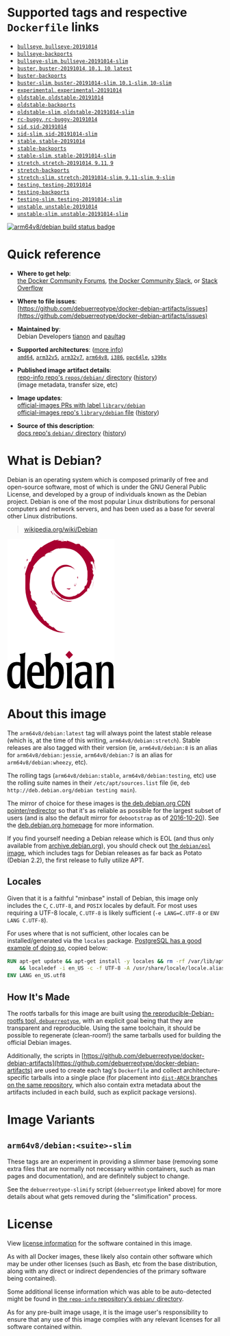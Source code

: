 <!--

********************************************************************************

WARNING:

    DO NOT EDIT "debian/README.md"

    IT IS AUTO-GENERATED

    (from the other files in "debian/" combined with a set of templates)

********************************************************************************

-->

# Supported tags and respective `Dockerfile` links

-	[`bullseye`, `bullseye-20191014`](https://github.com/debuerreotype/docker-debian-artifacts/blob/649f6f66695271955bc4e2a05c27a317b6250d88/bullseye/Dockerfile)
-	[`bullseye-backports`](https://github.com/debuerreotype/docker-debian-artifacts/blob/649f6f66695271955bc4e2a05c27a317b6250d88/bullseye/backports/Dockerfile)
-	[`bullseye-slim`, `bullseye-20191014-slim`](https://github.com/debuerreotype/docker-debian-artifacts/blob/649f6f66695271955bc4e2a05c27a317b6250d88/bullseye/slim/Dockerfile)
-	[`buster`, `buster-20191014`, `10.1`, `10`, `latest`](https://github.com/debuerreotype/docker-debian-artifacts/blob/649f6f66695271955bc4e2a05c27a317b6250d88/buster/Dockerfile)
-	[`buster-backports`](https://github.com/debuerreotype/docker-debian-artifacts/blob/649f6f66695271955bc4e2a05c27a317b6250d88/buster/backports/Dockerfile)
-	[`buster-slim`, `buster-20191014-slim`, `10.1-slim`, `10-slim`](https://github.com/debuerreotype/docker-debian-artifacts/blob/649f6f66695271955bc4e2a05c27a317b6250d88/buster/slim/Dockerfile)
-	[`experimental`, `experimental-20191014`](https://github.com/debuerreotype/docker-debian-artifacts/blob/649f6f66695271955bc4e2a05c27a317b6250d88/experimental/Dockerfile)
-	[`oldstable`, `oldstable-20191014`](https://github.com/debuerreotype/docker-debian-artifacts/blob/649f6f66695271955bc4e2a05c27a317b6250d88/oldstable/Dockerfile)
-	[`oldstable-backports`](https://github.com/debuerreotype/docker-debian-artifacts/blob/649f6f66695271955bc4e2a05c27a317b6250d88/oldstable/backports/Dockerfile)
-	[`oldstable-slim`, `oldstable-20191014-slim`](https://github.com/debuerreotype/docker-debian-artifacts/blob/649f6f66695271955bc4e2a05c27a317b6250d88/oldstable/slim/Dockerfile)
-	[`rc-buggy`, `rc-buggy-20191014`](https://github.com/debuerreotype/docker-debian-artifacts/blob/649f6f66695271955bc4e2a05c27a317b6250d88/rc-buggy/Dockerfile)
-	[`sid`, `sid-20191014`](https://github.com/debuerreotype/docker-debian-artifacts/blob/649f6f66695271955bc4e2a05c27a317b6250d88/sid/Dockerfile)
-	[`sid-slim`, `sid-20191014-slim`](https://github.com/debuerreotype/docker-debian-artifacts/blob/649f6f66695271955bc4e2a05c27a317b6250d88/sid/slim/Dockerfile)
-	[`stable`, `stable-20191014`](https://github.com/debuerreotype/docker-debian-artifacts/blob/649f6f66695271955bc4e2a05c27a317b6250d88/stable/Dockerfile)
-	[`stable-backports`](https://github.com/debuerreotype/docker-debian-artifacts/blob/649f6f66695271955bc4e2a05c27a317b6250d88/stable/backports/Dockerfile)
-	[`stable-slim`, `stable-20191014-slim`](https://github.com/debuerreotype/docker-debian-artifacts/blob/649f6f66695271955bc4e2a05c27a317b6250d88/stable/slim/Dockerfile)
-	[`stretch`, `stretch-20191014`, `9.11`, `9`](https://github.com/debuerreotype/docker-debian-artifacts/blob/649f6f66695271955bc4e2a05c27a317b6250d88/stretch/Dockerfile)
-	[`stretch-backports`](https://github.com/debuerreotype/docker-debian-artifacts/blob/649f6f66695271955bc4e2a05c27a317b6250d88/stretch/backports/Dockerfile)
-	[`stretch-slim`, `stretch-20191014-slim`, `9.11-slim`, `9-slim`](https://github.com/debuerreotype/docker-debian-artifacts/blob/649f6f66695271955bc4e2a05c27a317b6250d88/stretch/slim/Dockerfile)
-	[`testing`, `testing-20191014`](https://github.com/debuerreotype/docker-debian-artifacts/blob/649f6f66695271955bc4e2a05c27a317b6250d88/testing/Dockerfile)
-	[`testing-backports`](https://github.com/debuerreotype/docker-debian-artifacts/blob/649f6f66695271955bc4e2a05c27a317b6250d88/testing/backports/Dockerfile)
-	[`testing-slim`, `testing-20191014-slim`](https://github.com/debuerreotype/docker-debian-artifacts/blob/649f6f66695271955bc4e2a05c27a317b6250d88/testing/slim/Dockerfile)
-	[`unstable`, `unstable-20191014`](https://github.com/debuerreotype/docker-debian-artifacts/blob/649f6f66695271955bc4e2a05c27a317b6250d88/unstable/Dockerfile)
-	[`unstable-slim`, `unstable-20191014-slim`](https://github.com/debuerreotype/docker-debian-artifacts/blob/649f6f66695271955bc4e2a05c27a317b6250d88/unstable/slim/Dockerfile)

[![arm64v8/debian build status badge](https://img.shields.io/jenkins/s/https/doi-janky.infosiftr.net/job/multiarch/job/arm64v8/job/debian.svg?label=arm64v8/debian%20%20build%20job)](https://doi-janky.infosiftr.net/job/multiarch/job/arm64v8/job/debian/)

# Quick reference

-	**Where to get help**:  
	[the Docker Community Forums](https://forums.docker.com/), [the Docker Community Slack](https://blog.docker.com/2016/11/introducing-docker-community-directory-docker-community-slack/), or [Stack Overflow](https://stackoverflow.com/search?tab=newest&q=docker)

-	**Where to file issues**:  
	[https://github.com/debuerreotype/docker-debian-artifacts/issues](https://github.com/debuerreotype/docker-debian-artifacts/issues)

-	**Maintained by**:  
	Debian Developers [tianon](https://qa.debian.org/developer.php?login=tianon) and [paultag](https://qa.debian.org/developer.php?login=paultag)

-	**Supported architectures**: ([more info](https://github.com/docker-library/official-images#architectures-other-than-amd64))  
	[`amd64`](https://hub.docker.com/r/amd64/debian/), [`arm32v5`](https://hub.docker.com/r/arm32v5/debian/), [`arm32v7`](https://hub.docker.com/r/arm32v7/debian/), [`arm64v8`](https://hub.docker.com/r/arm64v8/debian/), [`i386`](https://hub.docker.com/r/i386/debian/), [`ppc64le`](https://hub.docker.com/r/ppc64le/debian/), [`s390x`](https://hub.docker.com/r/s390x/debian/)

-	**Published image artifact details**:  
	[repo-info repo's `repos/debian/` directory](https://github.com/docker-library/repo-info/blob/master/repos/debian) ([history](https://github.com/docker-library/repo-info/commits/master/repos/debian))  
	(image metadata, transfer size, etc)

-	**Image updates**:  
	[official-images PRs with label `library/debian`](https://github.com/docker-library/official-images/pulls?q=label%3Alibrary%2Fdebian)  
	[official-images repo's `library/debian` file](https://github.com/docker-library/official-images/blob/master/library/debian) ([history](https://github.com/docker-library/official-images/commits/master/library/debian))

-	**Source of this description**:  
	[docs repo's `debian/` directory](https://github.com/docker-library/docs/tree/master/debian) ([history](https://github.com/docker-library/docs/commits/master/debian))

# What is Debian?

Debian is an operating system which is composed primarily of free and open-source software, most of which is under the GNU General Public License, and developed by a group of individuals known as the Debian project. Debian is one of the most popular Linux distributions for personal computers and network servers, and has been used as a base for several other Linux distributions.

> [wikipedia.org/wiki/Debian](https://en.wikipedia.org/wiki/Debian)

![logo](https://raw.githubusercontent.com/docker-library/docs/b449be7df57e9ed9086bb5821bfb5d6cdc5d67a4/debian/logo.png)

# About this image

The `arm64v8/debian:latest` tag will always point the latest stable release (which is, at the time of this writing, `arm64v8/debian:stretch`). Stable releases are also tagged with their version (ie, `arm64v8/debian:8` is an alias for `arm64v8/debian:jessie`, `arm64v8/debian:7` is an alias for `arm64v8/debian:wheezy`, etc).

The rolling tags (`arm64v8/debian:stable`, `arm64v8/debian:testing`, etc) use the rolling suite names in their `/etc/apt/sources.list` file (ie, `deb http://deb.debian.org/debian testing main`).

The mirror of choice for these images is [the deb.debian.org CDN pointer/redirector](https://deb.debian.org) so that it's as reliable as possible for the largest subset of users (and is also the default mirror for `debootstrap` as of [2016-10-20](https://anonscm.debian.org/cgit/d-i/debootstrap.git/commit/?id=9e8bc60ad1ccf3a25ce7890526b70059f3e770de)). See the [deb.debian.org homepage](https://deb.debian.org) for more information.

If you find yourself needing a Debian release which is EOL (and thus only available from [archive.debian.org](http://archive.debian.org)), you should check out [the `debian/eol` image](https://hub.docker.com/r/debian/eol/), which includes tags for Debian releases as far back as Potato (Debian 2.2), the first release to fully utilize APT.

## Locales

Given that it is a faithful "minbase" install of Debian, this image only includes the `C`, `C.UTF-8`, and `POSIX` locales by default. For most uses requiring a UTF-8 locale, `C.UTF-8` is likely sufficient (`-e LANG=C.UTF-8` or `ENV LANG C.UTF-8`).

For uses where that is not sufficient, other locales can be installed/generated via the `locales` package. [PostgreSQL has a good example of doing so](https://github.com/docker-library/postgres/blob/69bc540ecfffecce72d49fa7e4a46680350037f9/9.6/Dockerfile#L21-L24), copied below:

```dockerfile
RUN apt-get update && apt-get install -y locales && rm -rf /var/lib/apt/lists/* \
	&& localedef -i en_US -c -f UTF-8 -A /usr/share/locale/locale.alias en_US.UTF-8
ENV LANG en_US.utf8
```

## How It's Made

The rootfs tarballs for this image are built using [the reproducible-Debian-rootfs tool, `debuerreotype`](https://github.com/debuerreotype/debuerreotype), with an explicit goal being that they are transparent and reproducible. Using the same toolchain, it should be possible to regenerate (clean-room!) the same tarballs used for building the official Debian images.

Additionally, the scripts in [https://github.com/debuerreotype/docker-debian-artifacts](https://github.com/debuerreotype/docker-debian-artifacts) are used to create each tag's `Dockerfile` and collect architecture-specific tarballs into a single place (for placement into [`dist-ARCH` branches on the same repository](https://github.com/debuerreotype/docker-debian-artifacts/branches), which also contain extra metadata about the artifacts included in each build, such as explicit package versions).

# Image Variants

## `arm64v8/debian:<suite>-slim`

These tags are an experiment in providing a slimmer base (removing some extra files that are normally not necessary within containers, such as man pages and documentation), and are definitely subject to change.

See the `debuerreotype-slimify` script (`debuerreotype` linked above) for more details about what gets removed during the "slimification" process.

# License

View [license information](https://www.debian.org/social_contract#guidelines) for the software contained in this image.

As with all Docker images, these likely also contain other software which may be under other licenses (such as Bash, etc from the base distribution, along with any direct or indirect dependencies of the primary software being contained).

Some additional license information which was able to be auto-detected might be found in [the `repo-info` repository's `debian/` directory](https://github.com/docker-library/repo-info/tree/master/repos/debian).

As for any pre-built image usage, it is the image user's responsibility to ensure that any use of this image complies with any relevant licenses for all software contained within.
